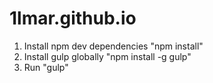 # 1lmar.github.io

1. Install npm dev dependencies "npm install"
2. Install gulp globally "npm install -g gulp"
3. Run "gulp"
